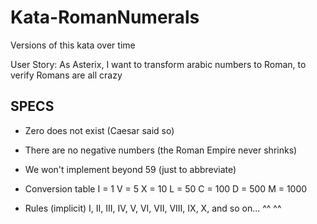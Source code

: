 Kata-RomanNumerals
==================

Versions of this kata over time

User Story: As Asterix, I want to transform arabic numbers to Roman, to verify Romans are all crazy

SPECS
-----

- Zero does not exist (Caesar said so)
- There are no negative numbers (the Roman Empire never shrinks)
- We won't implement beyond 59 (just to abbreviate)

- Conversion table
  I = 1
  V = 5
  X = 10
  L = 50
  C = 100
  D = 500
  M = 1000

- Rules (implicit)
  I, II, III, IV, V, VI, VII, VIII, IX, X, and so on...
              ^^                    ^^

